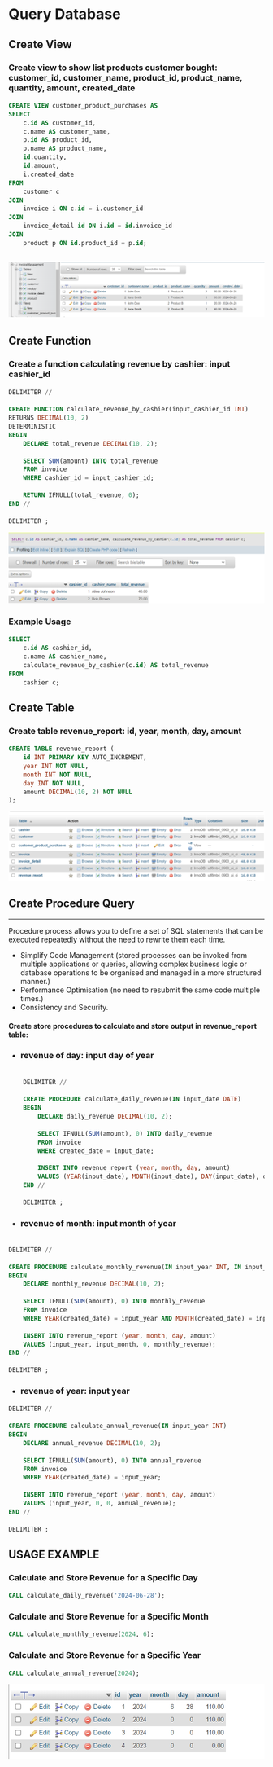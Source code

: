# Query Database

## Create View

### Create view to show list products customer bought: customer_id, customer_name, product_id, product_name, quantity, amount, created_date​

```sql
CREATE VIEW customer_product_purchases AS
SELECT
    c.id AS customer_id,
    c.name AS customer_name,
    p.id AS product_id,
    p.name AS product_name,
    id.quantity,
    id.amount,
    i.created_date
FROM
    customer c
JOIN
    invoice i ON c.id = i.customer_id
JOIN
    invoice_detail id ON i.id = id.invoice_id
JOIN
    product p ON id.product_id = p.id;
```
![photo](assets/view.png)
---

## Create Function

### Create a function calculating revenue by cashier: input cashier_id

```sql
DELIMITER //

CREATE FUNCTION calculate_revenue_by_cashier(input_cashier_id INT)
RETURNS DECIMAL(10, 2)
DETERMINISTIC
BEGIN
    DECLARE total_revenue DECIMAL(10, 2);

    SELECT SUM(amount) INTO total_revenue
    FROM invoice
    WHERE cashier_id = input_cashier_id;

    RETURN IFNULL(total_revenue, 0);
END //

DELIMITER ;

```
![photo](assets/calculate.png)

### Example Usage

```sql
SELECT
    c.id AS cashier_id,
    c.name AS cashier_name,
    calculate_revenue_by_cashier(c.id) AS total_revenue
FROM
    cashier c;
```

## Create Table

### Create table revenue_report: id, year, month, day, amount​

```sql
CREATE TABLE revenue_report (
    id INT PRIMARY KEY AUTO_INCREMENT,
    year INT NOT NULL,
    month INT NOT NULL,
    day INT NOT NULL,
    amount DECIMAL(10, 2) NOT NULL
);

```
![photo table](assets/table.png)
## Create Procedure Query

---

Procedure process allows you to define a set of SQL statements that can be executed repeatedly without the need to rewrite them each time.

- Simplify Code Management (stored processes can be invoked from multiple applications or queries, allowing complex business logic or database operations to be organised and managed in a more structured manner.)
- Performance Optimisation (no need to resubmit the same code multiple times.)
- Consistency and Security.

#### Create store procedures to calculate and store output in revenue_report table:​

- ### revenue of day: input day of year​

```sql

    DELIMITER //

    CREATE PROCEDURE calculate_daily_revenue(IN input_date DATE)
    BEGIN
        DECLARE daily_revenue DECIMAL(10, 2);

        SELECT IFNULL(SUM(amount), 0) INTO daily_revenue
        FROM invoice
        WHERE created_date = input_date;

        INSERT INTO revenue_report (year, month, day, amount)
        VALUES (YEAR(input_date), MONTH(input_date), DAY(input_date), daily_revenue);
    END //

    DELIMITER ;

```

- ### revenue of month: input month of year​

```sql

DELIMITER //

CREATE PROCEDURE calculate_monthly_revenue(IN input_year INT, IN input_month INT)
BEGIN
    DECLARE monthly_revenue DECIMAL(10, 2);

    SELECT IFNULL(SUM(amount), 0) INTO monthly_revenue
    FROM invoice
    WHERE YEAR(created_date) = input_year AND MONTH(created_date) = input_month;

    INSERT INTO revenue_report (year, month, day, amount)
    VALUES (input_year, input_month, 0, monthly_revenue);
END //

DELIMITER ;

```

- ### revenue of year: input year​

```sql
DELIMITER //

CREATE PROCEDURE calculate_annual_revenue(IN input_year INT)
BEGIN
    DECLARE annual_revenue DECIMAL(10, 2);

    SELECT IFNULL(SUM(amount), 0) INTO annual_revenue
    FROM invoice
    WHERE YEAR(created_date) = input_year;

    INSERT INTO revenue_report (year, month, day, amount)
    VALUES (input_year, 0, 0, annual_revenue);
END //

DELIMITER ;

```

## USAGE EXAMPLE

### Calculate and Store Revenue for a Specific Day

```sql
CALL calculate_daily_revenue('2024-06-28');
```

### Calculate and Store Revenue for a Specific Month

```sql
CALL calculate_monthly_revenue(2024, 6);
```

### Calculate and Store Revenue for a Specific Year

```sql
CALL calculate_annual_revenue(2024);
```
![result](assets/procedure.png)



